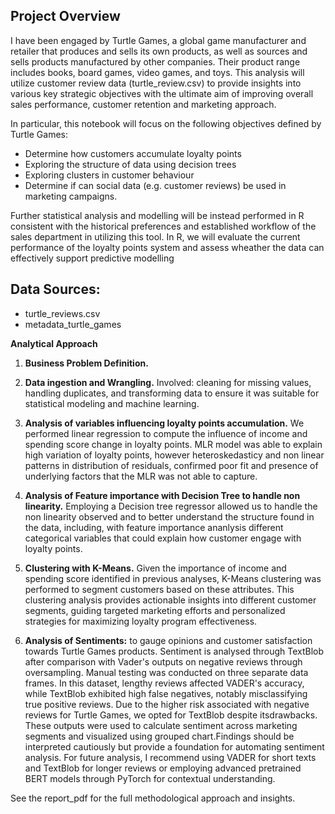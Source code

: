 ## Project Overview
I have been engaged by Turtle Games, a global game manufacturer and retailer that produces and sells its own products, as well as sources and sells products manufactured by other companies. Their product range includes books, board games, video games, and toys. This analysis will utilize customer review data (turtle_review.csv) to provide insights into various key strategic objectives with the ultimate aim of improving overall sales performance, customer retention and marketing approach.

In particular, this notebook will focus on the following objectives defined by Turtle Games: 
- Determine how customers accumulate loyalty points 
- Exploring the structure of data using decision trees 
- Exploring clusters in customer behaviour 
- Determine if can social data (e.g. customer reviews) be used in marketing campaigns.

Further statistical analysis and modelling will be instead performed in R consistent with the historical preferences and established workflow of the sales department in utilizing this tool. In R, we will evaluate the current performance of the loyalty points system and assess wheather the data can effectively support predictive modelling

## Data Sources: 
- turtle_reviews.csv 
- metadata_turtle_games

**Analytical Approach**

1) **Business Problem Definition.**

2) **Data ingestion and Wrangling.**
Involved: cleaning for missing values, handling duplicates, and transforming data to ensure it was suitable for statistical modeling and machine learning.

3) **Analysis of variables influencing loyalty points accumulation.**
We performed linear regression to compute the influence of income and spending score change in loyalty points. MLR model was able to explain high variation of loyalty points, however heteroskedasticy and non linear patterns in distribution of residuals, confirmed poor fit and presence of underlying factors that the MLR was not able to capture. 

4) **Analysis of Feature importance with Decision Tree to handle non linearity.** 
Employing a Decision tree regressor allowed us to handle the non linearity observed and to better understand the structure found in the data, including, with feature importance ananlysis different categorical variables that could explain how customer engage with loyalty points. 

5) **Clustering with K-Means.**
Given the importance of income and spending score identified in previous analyses, K-Means clustering was performed to segment customers based on these attributes. This clustering analysis provides actionable insights into different customer segments, guiding targeted marketing efforts and personalized strategies for maximizing loyalty program effectiveness.

6) **Analysis of Sentiments:** to gauge opinions and customer satisfaction towards Turtle Games products. Sentiment is analysed through TextBlob after comparison with Vader's outputs on negative reviews through oversampling. 
Manual testing was conducted on three separate data frames. In this dataset, lengthy reviews  affected VADER's accuracy, while TextBlob exhibited high false negatives, notably misclassifying true positive reviews. Due to the higher risk associated with negative reviews for Turtle Games, we opted for TextBlob despite itsdrawbacks. These outputs were used to calculate sentiment across marketing segments and visualized using grouped chart.Findings should be interpreted cautiously but provide a foundation for automating
sentiment analysis. For future analysis, I recommend using VADER for short texts and TextBlob for longer reviews or employing advanced pretrained BERT models through PyTorch for contextual understanding.

See the report_pdf for the full methodological approach and insights.
